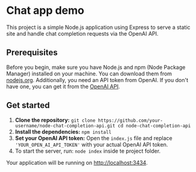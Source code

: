 # Chat app demo

This project is a simple Node.js application using Express to serve a static site and handle chat completion requests via the OpenAI API.

## Prerequisites

Before you begin, make sure you have Node.js and npm (Node Package Manager) installed on your machine. You can download them from [nodejs.org](https://nodejs.org/). Additionally, you need an API token from OpenAI. If you don't have one, you can get it from the [OpenAI API](https://beta.openai.com/signup/).

## Get started

1. **Clone the repository:** `git clone https://github.com/your-username/node-chat-completion-api.git cd node-chat-completion-api`
2. **Install the dependencies:** `npm install`
3. **Set your OpenAI API token:** Open the `index.js` file and replace `'YOUR_OPEN_AI_API_TOKEN'` with your actual OpenAI API token.
4. To start the server, run: `node index` inside te project folder.

Your application will be running on [http://localhost:3434](http://localhost:3434).
